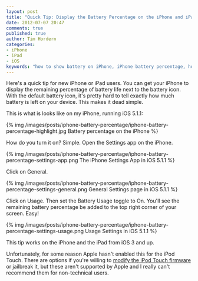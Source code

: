 ```yaml
---
layout: post
title: "Quick Tip: Display the Battery Percentage on the iPhone and iPad"
date: 2012-07-07 20:47
comments: true
published: true
author: Tim Hordern
categories: 
- iPhone
- iPad
- iOS
keywords: "how to show battery on iPhone, iPhone battery percentage, how to show battery on iPad, iPad battery percentage, why doesn't the iPod Touch show battery percentage"
---
```


Here's a quick tip for new iPhone or iPad users. You can get your iPhone to display the remaining percentage of battery life next to the battery icon. With the default battery icon, it's pretty hard to tell exactly how much battery is left on your device. This makes it dead simple.

This is what is looks like on my iPhone, running iOS 5.1.1:

{% img /images/posts/iphone-battery-percentage/iphone-battery-percentage-highlight.jpg Battery percentage on the iPhone %}

How do you turn it on? Simple. Open the Settings app on the iPhone.

{% img /images/posts/iphone-battery-percentage/iphone-battery-percentage-settings-app.png The iPhone Settings App in iOS 5.1.1 %}

Click on General.

{% img /images/posts/iphone-battery-percentage/iphone-battery-percentage-settings-general.png General  Settings page in iOS 5.1.1 %}

Click on Usage. Then set the Battery Usage toggle to On. You'll see the remaining battery percentage be added to the top right corner of your screen. Easy!

{% img /images/posts/iphone-battery-percentage/iphone-battery-percentage-settings-usage.png Usage Settings in iOS 5.1.1 %}

This tip works on the iPhone and the iPad from iOS 3 and up.

Unfortunately, for some reason Apple hasn't enabled this for the iPod Touch. There are options if you're willing to [modify the iPod Touch firmware](https://discussions.apple.com/thread/3952155?start=0&tstart=0) or jailbreak it, but these aren't supported by Apple and I really can't recommend them for non-technical users.